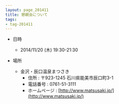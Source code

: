 ```yaml
---
layout: page_201411
title: 懇親会について
tags:
- tag-201411
---
```


* 日時
  * 2014/11/20 (木) 19:30-21:30

* 場所
  * 金沢・辰口温泉まつさき
    * 住所 : 〒923-1245 石川県能美市辰口町3-1
    * 電話番号 : 0761-51-3111
    * ホームページ : [http://www.matsusaki.jp/](http://www.matsusaki.jp/)
